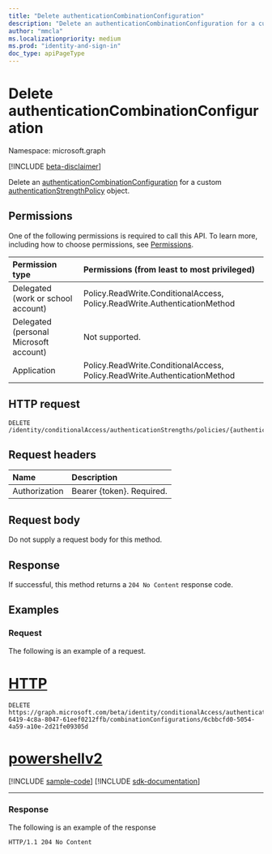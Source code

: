 ```yaml
---
title: "Delete authenticationCombinationConfiguration"
description: "Delete an authenticationCombinationConfiguration for a custom authenticationStrengthPolicy object."
author: "mmcla"
ms.localizationpriority: medium
ms.prod: "identity-and-sign-in"
doc_type: apiPageType
---
```


# Delete authenticationCombinationConfiguration
Namespace: microsoft.graph

[!INCLUDE [beta-disclaimer](../../includes/beta-disclaimer.md)]

Delete an [authenticationCombinationConfiguration](../resources/authenticationcombinationconfiguration.md)  for a custom [authenticationStrengthPolicy](../resources/authenticationstrengthpolicy.md) object.

## Permissions
One of the following permissions is required to call this API. To learn more, including how to choose permissions, see [Permissions](/graph/permissions-reference).

|Permission type|Permissions (from least to most privileged)|
|:---|:---|
|Delegated (work or school account)|Policy.ReadWrite.ConditionalAccess, Policy.ReadWrite.AuthenticationMethod|
|Delegated (personal Microsoft account)|Not supported.|
|Application|Policy.ReadWrite.ConditionalAccess, Policy.ReadWrite.AuthenticationMethod|

## HTTP request

<!-- {
  "blockType": "ignored"
}
-->
``` http
DELETE /identity/conditionalAccess/authenticationStrengths/policies/{authenticationStrengthPolicyId}/combinationConfigurations/{authenticationCombinationConfigurationId}/$ref
```

## Request headers
|Name|Description|
|:---|:---|
|Authorization|Bearer {token}. Required.|

## Request body
Do not supply a request body for this method.

## Response

If successful, this method returns a `204 No Content` response code.

## Examples

### Request
The following is an example of a request.

# [HTTP](#tab/http)
<!-- {
  "blockType": "request",
  "name": "delete_authenticationcombinationconfiguration"
}
-->
``` http
DELETE https://graph.microsoft.com/beta/identity/conditionalAccess/authenticationStrengths/policies/0e371351-6419-4c8a-8047-61eef0212ffb/combinationConfigurations/6cbbcfd0-5054-4a59-a10e-2d21fe09305d
```

# [powershellv2](#tab/powershellv2)
[!INCLUDE [sample-code](../includes/snippets/powershellv2/delete-authenticationcombinationconfiguration-powershellv2-snippets.md)]
[!INCLUDE [sdk-documentation](../includes/snippets/snippets-sdk-documentation-link.md)]

---

### Response
The following is an example of the response
<!-- {
  "blockType": "response",
  "truncated": true
}
-->
``` http
HTTP/1.1 204 No Content
```

